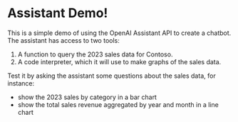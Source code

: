 # Assistant Demo!

This is a simple demo of using the OpenAI Assistant API to create a chatbot. The assistant has access to two tools:
1. A function to query the 2023 sales data for Contoso.
1. A code interpreter, which it will use to make graphs of the sales data.

Test it by asking the assistant some questions about the sales data, for instance:
- show the 2023 sales by category in a bar chart
- show the total sales revenue aggregated by year and month in a line chart